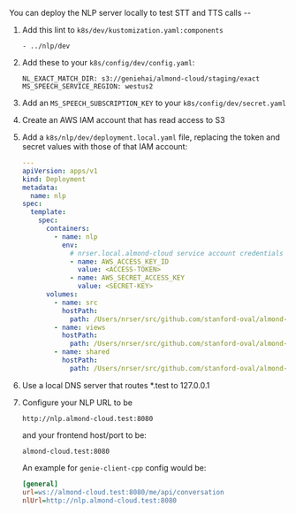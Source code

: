 You can deploy the NLP server locally to test STT and TTS calls --

1.  Add this lint to `k8s/dev/kustomization.yaml:components`

        - ../nlp/dev

2.  Add these to your `k8s/config/dev/config.yaml`:

        NL_EXACT_MATCH_DIR: s3://geniehai/almond-cloud/staging/exact
        MS_SPEECH_SERVICE_REGION: westus2
    
3.  Add an `MS_SPEECH_SUBSCRIPTION_KEY` to your `k8s/config/dev/secret.yaml`
4.  Create an AWS IAM account that has read access to S3
5.  Add a `k8s/nlp/dev/deployment.local.yaml` file, replacing the token and
    secret values with those of that IAM account:
    
    ```yaml
    ---
    apiVersion: apps/v1
    kind: Deployment
    metadata:
      name: nlp
    spec:
      template:
        spec:
          containers:
            - name: nlp
              env:
                # nrser.local.almond-cloud service account credentials
                - name: AWS_ACCESS_KEY_ID
                  value: <ACCESS-TOKEN>
                - name: AWS_SECRET_ACCESS_KEY
                  value: <SECRET-KEY>
          volumes:
            - name: src
              hostPath:
                path: /Users/nrser/src/github.com/stanford-oval/almond-cloud/src
            - name: views
              hostPath:
                path: /Users/nrser/src/github.com/stanford-oval/almond-cloud/views
            - name: shared
              hostPath:
                path: /Users/nrser/src/github.com/stanford-oval/almond-cloud/tmp/shared
    ```
    
6.  Use a local DNS server that routes *.test to 127.0.0.1
7.  Configure your NLP URL to be
    
        http://nlp.almond-cloud.test:8080
    
    and your frontend host/port to be:
    
        almond-cloud.test:8080
    
    An example for `genie-client-cpp` config would be:
    
    ```ini
    [general]
    url=ws://almond-cloud.test:8080/me/api/conversation
    nlUrl=http://nlp.almond-cloud.test:8080
    ```
